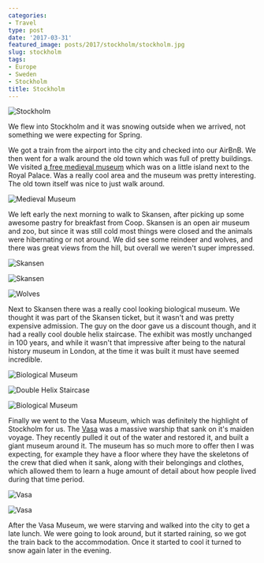 ```yaml
---
categories:
- Travel
type: post
date: '2017-03-31'
featured_image: posts/2017/stockholm/stockholm.jpg
slug: stockholm
tags:
- Europe
- Sweden
- Stockholm
title: Stockholm
---
```


![](stockholm.jpg "Stockholm")

We flew into Stockholm and it was snowing outside when we arrived, not something we were expecting for Spring.

We got a train from the airport into the city and checked into our AirBnB. We then went for a walk around the old town which was full of pretty buildings. We visited
[a free medieval museum](http://medeltidsmuseet.stockholm.se/in-english/) which was on a little island next to the Royal Palace. Was a really cool area and the museum was pretty interesting. The old town itself was nice to just walk around.

![](medieval.jpg "Medieval Museum")

We left early the next morning to walk to Skansen, after picking up some awesome pastry for breakfast from Coop.
Skansen is an open air museum and zoo, but since it was still cold most things were closed and the animals were hibernating or not around. We did see some reindeer and wolves, and there was great views from the hill, but overall we weren't super impressed.

![](skansen1.jpg "Skansen")

![](skansen2.jpg "Skansen")

![](skansen3.jpg "Wolves")

Next to Skansen there was a really cool looking biological museum. We thought it was part of the Skansen ticket, but it wasn't and was pretty expensive admission. The guy on the door gave us a discount though, and it had a really cool double helix staircase.  The exhibit was mostly unchanged in 100 years, and while it wasn't that impressive after being to the natural history museum in London, at the time it was built it must have seemed incredible.

![](museum1.jpg "Biological Museum")

![](museum2.jpg "Double Helix Staircase")

![](museum3.jpg "Biological Museum")

Finally we went to the Vasa Museum, which was definitely the highlight of Stockholm for us. The [Vasa](http://www.vasamuseet.se/) was a massive warship that sank on it's maiden voyage. They recently pulled it out of the water and restored it, and built a giant museum around it. The museum has so much more to offer then I was expecting, for example they have a floor where they have the skeletons of the crew that died when it sank, along with their belongings and clothes, which allowed them to learn a huge amount of detail about how people lived during that time period.

![](vasa1.jpg "Vasa")

![](vasa2.jpg "Vasa")

After the Vasa Museum, we were starving and walked into the city to get a late lunch. We were going to look around, but it started raining, so we got the train back to the accommodation. Once it started to cool it turned to snow again later in the evening.
